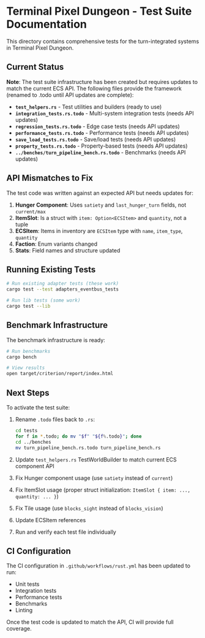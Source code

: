 # Terminal Pixel Dungeon - Test Suite Documentation

This directory contains comprehensive tests for the turn-integrated systems in Terminal Pixel Dungeon.

## Current Status

**Note**: The test suite infrastructure has been created but requires updates to match the current ECS API. The following files provide the framework (renamed to .todo until API updates are complete):

- **`test_helpers.rs`** - Test utilities and builders (ready to use)
- **`integration_tests.rs.todo`** - Multi-system integration tests (needs API updates)
- **`regression_tests.rs.todo`** - Edge case tests (needs API updates)  
- **`performance_tests.rs.todo`** - Performance tests (needs API updates)
- **`save_load_tests.rs.todo`** - Save/load tests (needs API updates)
- **`property_tests.rs.todo`** - Property-based tests (needs API updates)
- **`../benches/turn_pipeline_bench.rs.todo`** - Benchmarks (needs API updates)

## API Mismatches to Fix

The test code was written against an expected API but needs updates for:

1. **Hunger Component**: Uses `satiety` and `last_hunger_turn` fields, not `current/max`
2. **ItemSlot**: Is a struct with `item: Option<ECSItem>` and `quantity`, not a tuple
3. **ECSItem**: Items in inventory are `ECSItem` type with `name`, `item_type`, `quantity`
4. **Faction**: Enum variants changed
5. **Stats**: Field names and structure updated

## Running Existing Tests

```bash
# Run existing adapter tests (these work)
cargo test --test adapters_eventbus_tests

# Run lib tests (some work)
cargo test --lib
```

## Benchmark Infrastructure

The benchmark infrastructure is ready:

```bash
# Run benchmarks
cargo bench

# View results
open target/criterion/report/index.html
```

##  Next Steps

To activate the test suite:

1. Rename `.todo` files back to `.rs`:
   ```bash
   cd tests
   for f in *.todo; do mv "$f" "${f%.todo}"; done
   cd ../benches
   mv turn_pipeline_bench.rs.todo turn_pipeline_bench.rs
   ```

2. Update `test_helpers.rs` TestWorldBuilder to match current ECS component API

3. Fix Hunger component usage (use `satiety` instead of `current`)

4. Fix ItemSlot usage (proper struct initialization: `ItemSlot { item: ..., quantity: ... }`)

5. Fix Tile usage (use `blocks_sight` instead of `blocks_vision`)

6. Update ECSItem references

7. Run and verify each test file individually

## CI Configuration

The CI configuration in `.github/workflows/rust.yml` has been updated to run:
- Unit tests
- Integration tests
- Performance tests
- Benchmarks
- Linting

Once the test code is updated to match the API, CI will provide full coverage.
